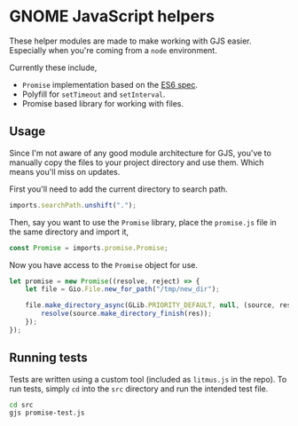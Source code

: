 # GNOME JavaScript helpers

These helper modules are made to make working with GJS easier. Especially when you're coming from a `node` environment.

Currently these include,
* `Promise` implementation based on the [ES6 spec](https://developer.mozilla.org/en/docs/Web/JavaScript/Reference/Global_Objects/Promise).
* Polyfill for `setTimeout` and `setInterval`.
* Promise based library for working with files.

## Usage

Since I'm not aware of any good module architecture for GJS, you've to manually copy the files to your project directory and use them. Which means you'll miss on updates.

First you'll need to add the current directory to search path.
```javascript
imports.searchPath.unshift(".");
```

Then, say you want to use the `Promise` library, place the `promise.js` file in the same directory and import it,
```javascript
const Promise = imports.promise.Promise;
```

Now you have access to the `Promise` object for use.
```javascript
let promise = new Promise((resolve, reject) => {
    let file = Gio.File.new_for_path("/tmp/new_dir");

    file.make_directory_async(GLib.PRIORITY_DEFAULT, null, (source, res) => {
        resolve(source.make_directory_finish(res));
    });
});
```

## Running tests

Tests are written using a custom tool (included as `litmus.js` in the repo). To run tests, simply `cd` into the `src`
 directory and run the intended test file.
```sh
cd src
gjs promise-test.js
```
